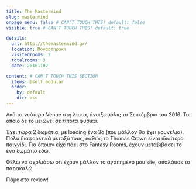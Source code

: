 ```yaml
---
title: The Mastermind
slug: mastermind
onpage_menu: false # CAN'T TOUCH THIS! default: false
visible: true # CAN'T TOUCH THIS! default: true

details:
  url: http://themastermind.gr/
  location: Μοναστηράκι
  visitedrooms: 2
  totalrooms: 3
  date: 20161102

content: # CAN'T TOUCH THIS SECTION
  items: @self.modular
  order:
    by: default
    dir: asc
---
```


Από τα νεότερα Venue στη λίστα, άνοιξε μόλις το Σεπτέμβριο του 2016. Το οποίο δε το μειώνει σε τίποτα φυσικά.

Έχει τώρα 2 δωμάτια, με loading ένα 3ο (που μάλλον θα έχει κουνέλια). Πολύ διαφορετικά μεταξύ τους, καθώς το Thomas Crown είναι ιδιαίτερο παιχνίδι.
Για όποιον είχε πάει στο Fantasy Rooms, έχουν μεταβιβάσει το ένα δωμάτιο εδώ.

Θέλω να σχολιάσω οτι έχουν μάλλον το αγαπημένο μου site, απολάυσε το παρακαλώ

Πάμε στα review!
